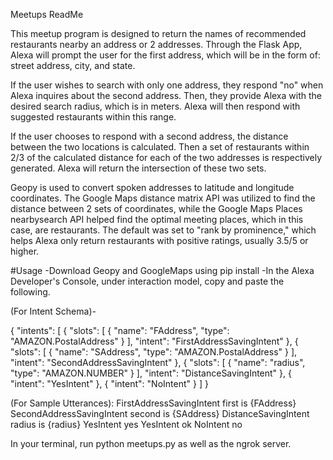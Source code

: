 Meetups ReadMe


This meetup program is designed to return the names of recommended restaurants nearby an address or
2 addresses. Through the Flask App, Alexa will prompt the user for the first address, which will be in the form of:
street address, city, and state.

If the user wishes to search with only one address, they respond "no" when Alexa
inquires about the second address. Then, they provide Alexa with the desired search radius, which is in meters.
Alexa will then respond with suggested restaurants within this range.

If the user chooses to respond with a second address, the distance between the two locations is calculated.
Then a set of restaurants within 2/3 of the calculated distance for each of the two addresses is respectively
generated. Alexa will return the intersection of these two sets.

Geopy is used to convert spoken addresses to latitude and longitude coordinates. The Google Maps distance matrix API was
utilized to find the distance between 2 sets of coordinates, while the Google Maps Places nearbysearch API helped find the optimal meeting places, which in this case, are restaurants. The default was set to "rank by prominence," which helps Alexa only return restaurants with positive ratings, usually 3.5/5 or higher.

#Usage
-Download Geopy and GoogleMaps using pip install
-In the Alexa Developer's Console, under interaction model, copy and paste the following.

(For Intent Schema)-

{
  "intents": [
    {
      "slots": [
        {
          "name": "FAddress",
          "type": "AMAZON.PostalAddress"
        }
      ],
      "intent": "FirstAddressSavingIntent"
    },
    {
      "slots": [
        {
          "name": "SAddress",
          "type": "AMAZON.PostalAddress"
        }
      ],
      "intent": "SecondAddressSavingIntent"
    },
    {
      "slots": [
        {
          "name": "radius",
          "type": "AMAZON.NUMBER"
        }
      ],
      "intent": "DistanceSavingIntent"
    },
    {
      "intent": "YesIntent"
    },
    {
      "intent": "NoIntent"
    }
  ]
}

(For Sample Utterances):
FirstAddressSavingIntent first is {FAddress}
SecondAddressSavingIntent second is {SAddress}
DistanceSavingIntent radius is {radius}
YesIntent yes
YesIntent ok
NoIntent no

In your terminal, run python meetups.py as well as the ngrok server.
